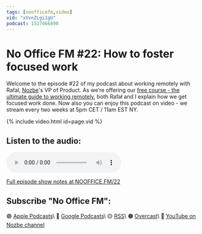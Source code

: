 ```yaml
---
tags: [noofficefm,video]
vid: "xVvnZLgi1gU"
podcast: 1527466890
---
```


# No Office FM #22: How to foster focused work

Welcome to the episode #22 of my podcast about working remotely with Rafal, [Nozbe][n]'s VP of Product. As we’re offering our [free course - the ultimate guide to working remotely](https://nozbe.com/remotework), both Rafał and I explain how we get focused work done. Now also you can enjoy this podcast on video - we stream every two weeks at 5pm CET / 11am EST NY.

{% include video.html id=page.vid %}

<!--More-->

## Listen to the audio:

<audio controls>
<source src="https://media.transistor.fm/4ca24873/df5493f3.mp3" type="audio/mpeg">
</audio>



[Full episode show notes at NOOFFICE.FM/22](https://nooffice.fm/22)

## Subscribe "No Office FM":

🟣 [Apple Podcasts](https://podcasts.apple.com/podcast/no-office/id1527466890)\\
🔵 [Google Podcasts](https://podcasts.google.com/feed/aHR0cHM6Ly9mZWVkcy50cmFuc2lzdG9yLmZtL25vb2ZmaWNl)\\
🟡 [RSS](https://nozbe.com/nooffice.rss)\\
🟠 [Overcast](https://overcast.fm/itunes1527466890/no-office)\\
🔴 [YouTube on Nozbe channel](https://youtube.com/NozbeCom)

<!--podcast: 1527466890-->

[n]: https://michael.gratis/nozbe
[np]: https://michael.gratis/nozbepersonal
